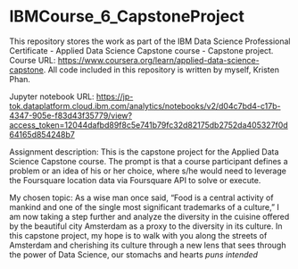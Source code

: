 # IBMCourse_6_CapstoneProject
This repository stores the work as part of the IBM Data Science Professional Certificate - Applied Data Science Capstone course - Capstone project. Course URL: https://www.coursera.org/learn/applied-data-science-capstone. All code included in this repository is written by myself, Kristen Phan.

Jupyter notebook URL: https://jp-tok.dataplatform.cloud.ibm.com/analytics/notebooks/v2/d04c7bd4-c17b-4347-905e-f83d43f35779/view?access_token=12044dafbd89f8c5e741b79fc32d82175db2752da405327f0d64165d854248b7

Assignment description: This is the capstone project for the Applied Data Science Capstone course. The prompt is that a course participant defines a problem or an idea of his or her choice, where s/he would need to leverage the Foursquare location data via Foursquare API to solve or execute.

My chosen topic: 
As a wise man once said, “Food is a central activity of mankind and one of the single most significant trademarks of a culture,” I am now taking a step further and analyze the diversity in the cuisine offered by the beautiful city Amsterdam as a proxy to the diversity in its culture. In this capstone project, my hope is to walk with you along the streets of Amsterdam and cherishing its culture through a new lens that sees through the power of Data Science, our stomachs and hearts *puns intended* 
